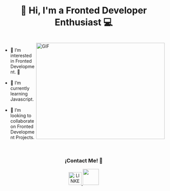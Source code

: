 <h1 align="center"> 👋 Hi, I'm a Fronted Developer Enthusiast 💻 </h1>

<span aling="left">
   <br>
   <img align="right" alt="GIF" height=300px width= 400px src="https://media1.tenor.com/m/XPRG-4ujVMIAAAAd/cat-work-in-progress.gif"/>
   
   <p>
    <ul>
      <li> 🌱 I’m interested in Fronted Development. 👀</li>
      <br/>
      <li> 🌱 I’m currently learning Javascript. </li>
      <br/>
      <li> 👯 I’m looking to collaborate on Fronted Development Projects. </li>
    </ul> 
  </p>
</span>
<br/>

<div align="center">
  <h3 style="text-align: center;"> ¡Contact Me! 🤝 </h3>
  <a href="https://www.linkedin.com/in/kaento/"> <img src="https://cdn-icons-png.flaticon.com/512/174/174857.png" width=40px height=40px alt="LINKEDIN"> </a>
  <a href="mailto:kv.contact@yahoo.com"> <img src="https://img.icons8.com/?size=100&id=xLIkjgcmFOsC&format=png&color=000000" width=50px height=50px> </a>
</div>
